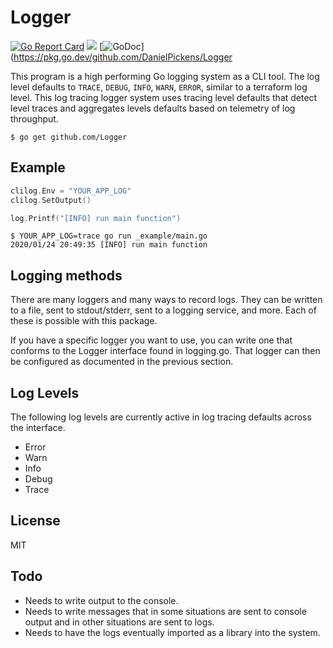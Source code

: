 Logger
==========
[![Go Report Card](https://goreportcard.com/badge/github.com/DanielPickens/Logger)](https://goreportcard.com/report/github.com/DanielPickens/Logger)
[![](https://github.com/DanielPickens/semver/workflows/Tests/badge.svg)](https://github.com/DanielPickens/Logger/actions)
[![GoDoc](https://img.shields.io/static/v1?label=godoc&message=reference&color=blue)](https://pkg.go.dev/github.com/DanielPickens/Logger


This program is a high performing Go logging system as a CLI tool.
The log level defaults to `TRACE`, `DEBUG`, `INFO`, `WARN`, `ERROR`, similar to a terraform log level.
This log tracing logger system uses tracing level defaults that detect level traces and aggregates levels defaults based on telemetry of log throughput.

```console
$ go get github.com/Logger
```

## Example

```go
clilog.Env = "YOUR_APP_LOG"
clilog.SetOutput()

log.Printf("[INFO] run main function")
```

```console
$ YOUR_APP_LOG=trace go run _example/main.go
2020/01/24 20:49:35 [INFO] run main function
```


## Logging methods
There are many loggers and many ways to record logs. They can be written to a file, sent to stdout/stderr, sent to a logging service, and more. Each of these is possible with this package.

If you have a specific logger you want to use, you can write one that conforms to the Logger interface found in logging.go. That logger can then be configured as documented in the previous section.


## Log Levels
The following log levels are currently active in log tracing defaults across the interface.

- Error
- Warn
- Info
- Debug
- Trace

## License
MIT


## Todo

 - Needs to write output to the console.
 - Needs to write messages that in some situations are sent to console output and in other situations are sent to logs. 
 - Needs to have the logs eventually imported as a library into the system.
